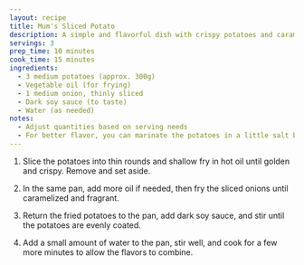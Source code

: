 ```yaml
---
layout: recipe
title: Mum's Sliced Potato
description: A simple and flavorful dish with crispy potatoes and caramelized onions
servings: 3
prep_time: 10 minutes
cook_time: 15 minutes
ingredients:
  - 3 medium potatoes (approx. 300g)
  - Vegetable oil (for frying)
  - 1 medium onion, thinly sliced
  - Dark soy sauce (to taste)
  - Water (as needed)
notes:
  - Adjust quantities based on serving needs
  - For better flavor, you can marinate the potatoes in a little salt before slicing
---
```


1. Slice the potatoes into thin rounds and shallow fry in hot oil until golden and crispy. Remove and set aside.

2. In the same pan, add more oil if needed, then fry the sliced onions until caramelized and fragrant.

3. Return the fried potatoes to the pan, add dark soy sauce, and stir until the potatoes are evenly coated.

4. Add a small amount of water to the pan, stir well, and cook for a few more minutes to allow the flavors to combine.
